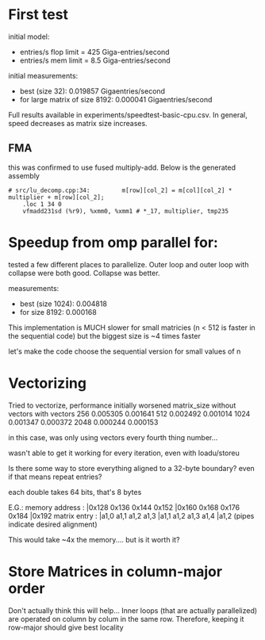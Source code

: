 # First test
initial model:
 - entries/s flop limit = 425 Giga-entries/second
 - entries/s mem limit = 8.5 Giga-entries/second

initial measurements:
 - best (size 32): 0.019857 Gigaentries/second
 - for large matrix of size 8192: 0.000041 Gigaentries/second

Full results available in experiments/speedtest-basic-cpu.csv. In general,
speed decreases as matrix size increases.

## FMA
this was confirmed to use fused multiply-add. Below is the generated assembly

    # src/lu_decomp.cpp:34:         m[row][col_2] = m[col][col_2] * multiplier + m[row][col_2];
    	.loc 1 34 0
    	vfmadd231sd	(%r9), %xmm0, %xmm1	# *_17, multiplier, tmp235

# Speedup from omp parallel for:
tested a few different places to parallelize. Outer loop and outer loop with
collapse were both good. Collapse was better. 

measurements: 
 - best (size 1024): 0.004818
 - for size 8192: 0.000168

This implementation is MUCH slower for small matricies (n < 512 is faster in
the sequential code) but the biggest size is ~4 times faster

let's make the code choose the sequential version for small values of n

# Vectorizing
Tried to vectorize, performance initially worsened
matrix_size   without vectors   with vectors
256           0.005305          0.001641
512           0.002492          0.001014
1024          0.001347          0.000372
2048          0.000244          0.000153

in this case, was only using vectors every fourth thing number...

wasn't able to get it working for every iteration, even with loadu/storeu

Is there some way to store everything aligned to a 32-byte boundary? even if
that means repeat entries?

each double takes 64 bits, that's 8 bytes

E.G.:
memory address : |0x128 0x136 0x144 0x152 |0x160 0x168 0x176 0x184 |0x192
matrix entry   : |a1,0  a1,1  a1,2  a1,3  |a1,1  a1,2  a1,3  a1,4  |a1,2
(pipes indicate desired alignment)

This would take ~4x the memory.... but is it worth it?

# Store Matrices in column-major order
Don't actually think this will help... Inner loops (that are actually
parallelized) are operated on column by colum in the same row. Therefore,
keeping it row-major should give best locality
